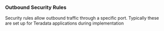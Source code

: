 ### Outbound Security Rules

Security rules allow outbound traffic through a specific port. Typically these are set up for Teradata applications during implementation




